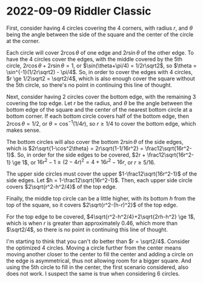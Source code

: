 2022-09-09 Riddler Classic
==========================
First, consider having 4 circles covering the 4 corners, with radius $r$,
and $\theta$ being the angle between the side of the square and the center
of the circle at the corner.

Each circle will cover $2r\cos\theta$ of one edge and $2r\sin\theta$ of
the other edge.  To have the 4 circles cover the edges, with the middle
covered by the 5th circle, $2r\cos\theta + 2r\sin\theta = 1$, or
$\sin(\theta+\pi/4) =  1/2r\sqrt2$, so
$\theta = \sin^{-1}(1/2r\sqrt2) - \pi/4$.  So, in order to cover the
edges with 4 circles, $r \ge 1/2\sqrt2 = \sqrt2/4$, which is also enough
cover the square without the 5th circle, so there's no point in continuing
this line of thought.

Next, consider having 2 circles cover the bottom edge, with the remaining 3
covering the top edge.  Let $r$ be the radius, and $\theta$ be the angle
between the bottom edge of the square and the center of the nearest bottom
circle at a bottom corner.  If each bottom circle covers half of the bottom
edge, then $2r\cos\theta = 1/2$, or $\theta = \cos^{-1}(1/4r)$, so
$r \ge 1/4$ to cover the bottom edge, which makes sense.

The bottom circles will also cover the bottom $2r\sin\theta$ of the side
edges, which is
$2r\sqrt{1-\cos^2\theta} = 2r\sqrt{1-1/16r^2} = \frac12\sqrt{16r^2-1}$.
So, in order for the side edges to be covered,
$2r + \frac12\sqrt{16r^2-1} \ge 1$, or
$16r^2-1 \ge (2-4r)^2 = 4 + 16r^2 - 16r$, or $r \ge 5/16$.

The upper side circles must cover the upper $1-\frac12\sqrt{16r^2-1}$ of the
side edges.  Let $h = 1-\frac12\sqrt{16r^2-1}$.  Then, each upper side
circle covers $2\sqrt{r^2-h^2/4}$ of the top edge.

Finally, the middle top circle can be a little higher, with its bottom $h$
from the top of the square, so it covers $2\sqrt{r^2-(h-r)^2}$ of the top
edge.

For the top edge to be covered, $4\sqrt{r^2-h^2/4}+2\sqrt{2rh-h^2} \ge 1$,
which is when $r$ is greater than approximately 0.46, which more than
$\sqrt2/4$, so there is no point in continuing this line of thought.

I'm starting to think that you can't do better than $r = \sqrt2/4$.  Consider
the optimized 4 circles.  Moving a circle further from the center means
moving another closer to the center to fill the center and adding a circle
on the edge is asymmetrical, thus not allowing room for a bigger square.
And using the 5th circle to fill in the center, the first scenario considered,
also does not work.  I suspect the same is true when considering 6 circles.
